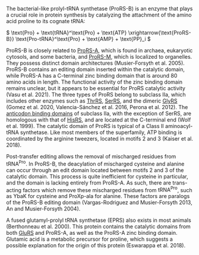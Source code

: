 The bacterial-like prolyl-tRNA synthetase (ProRS-B) is an enzyme that plays a crucial role in protein synthesis by catalyzing the attachment of the amino acid proline to its cognate tRNA:




$ \text{Pro} + \text{tRNA}^\text{Pro} + \text{ATP} \xrightarrow{\text{ProRS-B}} \text{Pro-tRNA}^\text{Pro} + \text{AMP} + \text{PP}_i  $




ProRS-B is closely related to [ProRS-A](/class2/pro1), which is found in archaea, eukaryotic cytosols, and some bacteria, and [ProRS-M](/class2/pro3), which is localized to organelles.
They possess distinct domain architectures (Musier-Forsyth et al. 2005). ProRS-B contains an editing domain inserted within the catalytic domain, while ProRS-A has a C-terminal zinc binding domain that is around 80 amino acids in length. The functional activity of the zinc binding domain remains unclear, but it appears to be essential for ProRS catalytic activity (Vasu et al. 2021). 
The three types of ProRS belong to subclass IIa, which includes other enzymes such as [ThrRS](/class2/thr), [SerRS](/class2/ser1), and the dimeric [GlyRS](/class2/gly1) (Gomez et al. 2020, Valencia-Sánchez et al. 2016, Perona et al. 2012). The [anticodon binding domains](/superfamily/class2/Anticodon_binding_domain_HGPT) of subclass IIa, with the exception of SerRS, are homologous with that of [HisRS](/class2/his), and are located at the C-terminal end (Wolf et al. 1999). The catalytic domain of ProRS is typical of a Class II aminoacyl-tRNA synthetase. Like most members of the superfamily, ATP binding is coordinated by the arginine tweezers, located in motifs 2 and 3 (Kaiser et al. 2018). 




Post-transfer editing allows the removal of mischarged residues from $\text{tRNA}^\text{Pro}$. In ProRS-B, the deacylation of mischarged cysteine and alanine can occur through an edit domain located between motifs 2 and 3 of the catalytic domain. This process is quite inefficient for cysteine in particular, and the domain is lacking entirely from ProRS-A.  As such, there are trans-acting factors which remove these mischarged residues from $\text{tRNA}^\text{Pro}$, such as YbaK for cysteine and ProXp-ala for alanine. These factors are paralogs of the ProRS-B editing domain (Vargas-Rodriguez and Musier-Forsyth 2013, An and Musier-Forsyth 2004). 



A fused glutamyl-prolyl tRNA synthetase (EPRS) also exists in most animals  (Berthonneau et al. 2000). 
This protein contains the catalytic domains from both <a href="/class1/glu3">GluRS</a> and ProRS-A, as well as the ProRS-A zinc binding domain. Glutamic acid is a metabolic precursor for proline, which suggests a possible explanation for the origin of this protein (Eswarappa et al. 2018).




